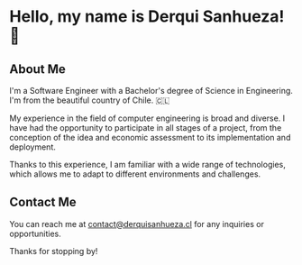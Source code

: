 # Hello, my name is Derqui Sanhueza! 👋

## About Me
I'm a Software Engineer with a Bachelor's degree of Science in Engineering. I'm from the beautiful country of Chile. 🇨🇱

My experience in the field of computer engineering is broad and diverse. I have had the opportunity to participate in all stages of a project, from the conception of the idea and economic assessment to its implementation and deployment.

Thanks to this experience, I am familiar with a wide range of technologies, which allows me to adapt to different environments and challenges.

## Contact Me
You can reach me at contact@derquisanhueza.cl for any inquiries or opportunities.

Thanks for stopping by!

